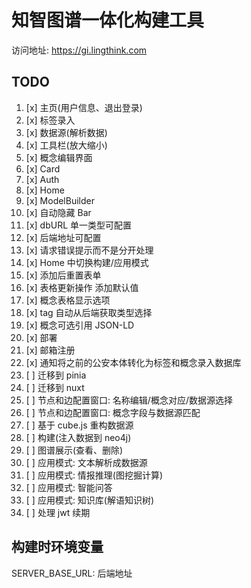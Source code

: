 # 知智图谱一体化构建工具

访问地址: https://gi.lingthink.com

## TODO

1. [x] 主页(用户信息、退出登录)
2. [x] 标签录入
3. [x] 数据源(解析数据)
4. [x] 工具栏(放大缩小)
5. [x] 概念编辑界面
6. [x] Card
7. [x] Auth
8. [x] Home
9. [x] ModelBuilder
10. [x] 自动隐藏 Bar
11. [x] dbURL 单一类型可配置
12. [x] 后端地址可配置
13. [x] 请求错误提示而不是分开处理
14. [x] Home 中切换构建/应用模式
15. [x] 添加后重置表单
16. [x] 表格更新操作 添加默认值
17. [x] 概念表格显示选项
18. [x] tag 自动从后端获取类型选择
19. [x] 概念可选引用 JSON-LD
20. [x] 部署
21. [x] 邮箱注册
22. [x] 通知将之前的公安本体转化为标签和概念录入数据库
23. [ ] 迁移到 pinia
24. [ ] 迁移到 nuxt
25. [ ] 节点和边配置窗口: 名称编辑/概念对应/数据源选择
26. [ ] 节点和边配置窗口: 概念字段与数据源匹配
27. [ ] 基于 cube.js 重构数据源
28. [ ] 构建(注入数据到 neo4j)
29. [ ] 图谱展示(查看、删除)
30. [ ] 应用模式: 文本解析成数据源
31. [ ] 应用模式: 情报推理(图挖掘计算)
32. [ ] 应用模式: 智能问答
33. [ ] 应用模式: 知识库(解语知识树)
34. [ ] 处理 jwt 续期

## 构建时环境变量

SERVER_BASE_URL: 后端地址
